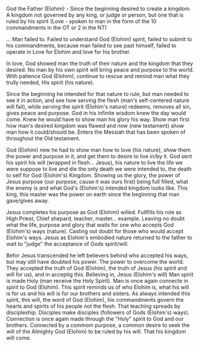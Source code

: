 

God the Father (Elohim) - Since the beginning desired to create a kingdom. A kingdom not governed by any king, or judge or person, but one that is ruled by his spirit (Love - spoken to man in the form of the 10 commandments in the OT or 2 in the NT)

... Man failed to. Failed to understand God (Elohim) spirit, failed to submit to his commandments, because man failed to see past himself, failed to operate in Love for Elohim and love for his brother.

In love, God showed man the truth of their nature and the kingdom that they desired. No man by his own spirit will bring peace and purpose to the world. With patience God (Elohim), continue to rescue and remind man what they trully needed, His spirit (his nature). 

Since the beginning he intended for that nature to rule, but man needed to see it in action, and see how serving the flesh (man's self-centered nature will fail), while serving the spirit (Elohim's nature) redeems, removes all sin, gives peace and purpose. God in his infinite wisdom knew the day would come. Knew he would have to show man his glory his way. Show man first how man's desired kingdom was flawed and now (new testament) show man how it could/should be. Enters the Messiah that has been spoken of throughout the Old testament.

God (Elohim) new he had to show man how to love (his nature), show them the power and purpose in it, and get them to desire to live in/by it. God sent his spirit his will (wrapped in flesh... Jesus), his nature to live the life we were suppose to live and die the only death we were intended to, the death to self for God (Elohim's) Kingdom. Showing us the glory, the power of Jesus purpose (our purpose, cause it was ours first) being full filled, what the enemy is and what God's (Elohim's) intended kingdom looks like. This king, this master was the power on earth since the beginning that man gave/gives away. 

Jesus completes his purpose as God (Elohim) willed. Fullfills his role as High Priest, Chief shepard, teacher, master... example. Leaving no doubt what the life, purpose and glory that waits for one who accepts God (Elohim's) ways (nature). Casting out doubt for those who would accept Elohim's ways. Jesus as Elohim's embodied nature returned to the father to wait to "judge" the acceptance of Gods spirit/will. 

Befor Jesus transcended he left believers behind who accepted his ways, but may still have doubted his power. The power to overcome the world. They accepted the truth of God (Elohim), the truth of Jesus (his spirit and will for us), and in acceptig this. Believing in, Jesus (Elohim's will) Man spirit is made Holy (man receive the Holy Spirit). Man is once again connecte in spirit to God (Elohim). This spirit reminds us of who Elohim is, what his will is for us and his will is for our brothers and sisters. As always intended this spirit, this will, the word of God (Elohim), his commandments govern the hearts and spirits of his people not the flesh. That teaching spreads by discipleship. Disciples make disciples (followers of Gods (Elohim's) ways). Connection is once again made through the "Holy" spirit to God and our brothers. Connected by a commom purpose, a common desire to seek the will of the Almighty God (Elohim) to be ruled by his will. That his kingdom will come. 